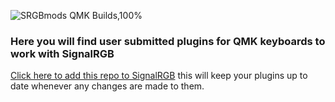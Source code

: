 ![SRGBmods QMK Builds,100%](https://srgbmods.net/img/srgbmods-qmk.png)

### Here you will find user submitted plugins for QMK keyboards to work with SignalRGB ###

[Click here to add this repo to SignalRGB](https://srgbmods.net/s?p=addon/install?url=https://github.com/SRGBmods/qmk-plugins) this will keep your plugins up to date whenever any changes are made to them.
